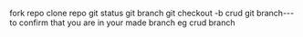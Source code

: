 fork repo
clone repo
git status
git branch
git checkout -b crud
git branch---to confirm that you are in your made branch eg crud branch